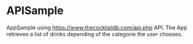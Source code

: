 # APISample
AppSample using https://www.thecocktaildb.com/api.php API. The App retrieves a list of drinks depending of the categorie the user chooses.
